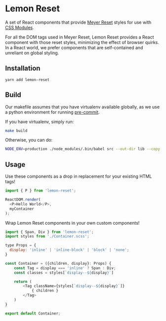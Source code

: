 # Lemon Reset
A set of React components that provide [Meyer Reset](https://meyerweb.com/eric/tools/css/reset/) styles for use with [CSS Modules](https://github.com/css-modules/css-modules).

For all the DOM tags used in Meyer Reset, Lemon Reset provides a React component with those reset styles, minimizing the effect of browser quirks.
In a React world, we prefer components that are self-contained and unreliant on global styling.

## Installation
```
yarn add lemon-reset
```

## Build
Our makefile assumes that you have virtualenv available globally, as we use a python environment for running [pre-commit](https://pre-commit.com/).

If you have virtualenv, simply run:
```bash
make build
```

Otherwise, you can do:
```bash
NODE_ENV=production ./node_modules/.bin/babel src --out-dir lib --copy-files
```

## Usage
Use these components as a drop in replacement for your existing HTML tags!

```javascript
import { P } from 'lemon-reset';

ReactDOM.render(
  <P>Hello World</P>,
  myContainer
);
```

Wrap Lemon Reset components in your own custom components!
```javascript
import { Span, Div } from 'lemon-reset';
import styles from './Container.scss';

type Props = {
  display: 'inline' | 'inline-block' | 'block' | 'none';
}

const Container = ({children, display}: Props) {
    const Tag = display === 'inline' ? Span : Div;
    const classes = styles[`display--${display}`]

    return (
        <Tag className={styles[`display--${display}`]}
            { children }
        </Tag>
    )
}

export default Container;
```
